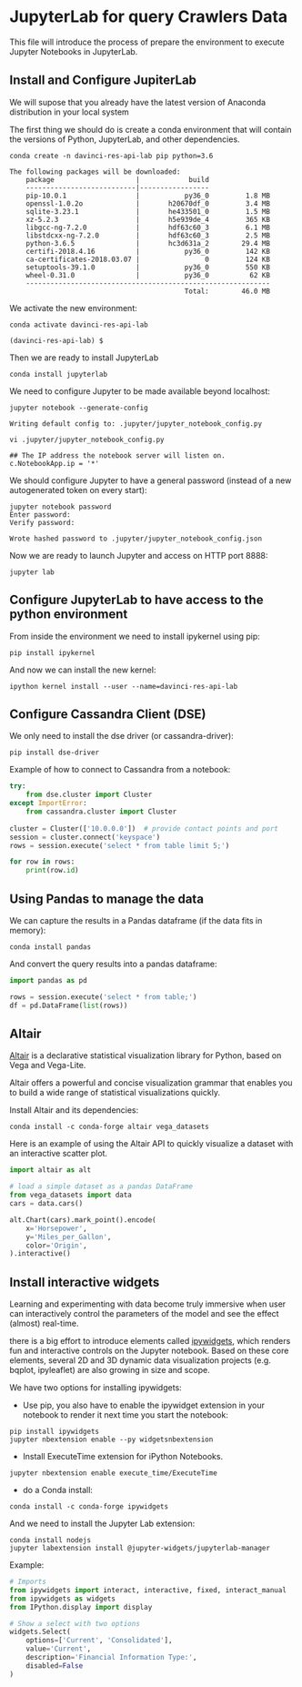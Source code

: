 # JupyterLab for query Crawlers Data

This file will introduce the process of prepare the environment to execute Jupyter Notebooks in JupyterLab.

## Install and Configure JupiterLab

We will supose that you already have the latest version of Anaconda distribution in your local system

The first thing we should do is create a conda environment that will contain the versions of Python, JupyterLab, and other dependencies.

```shell script
conda create -n davinci-res-api-lab pip python=3.6 

The following packages will be downloaded:
    package                    |            build
    ---------------------------|-----------------
    pip-10.0.1                 |           py36_0         1.8 MB
    openssl-1.0.2o             |       h20670df_0         3.4 MB
    sqlite-3.23.1              |       he433501_0         1.5 MB
    xz-5.2.3                   |       h5e939de_4         365 KB
    libgcc-ng-7.2.0            |       hdf63c60_3         6.1 MB
    libstdcxx-ng-7.2.0         |       hdf63c60_3         2.5 MB
    python-3.6.5               |       hc3d631a_2        29.4 MB
    certifi-2018.4.16          |           py36_0         142 KB
    ca-certificates-2018.03.07 |                0         124 KB
    setuptools-39.1.0          |           py36_0         550 KB
    wheel-0.31.0               |           py36_0          62 KB
    ------------------------------------------------------------
                                           Total:        46.0 MB
``` 

We activate the new environment:

```shell script
conda activate davinci-res-api-lab

(davinci-res-api-lab) $
```

Then we are ready to install JupyterLab

```shell script
conda install jupyterlab
```

We need to configure Jupyter to be made available beyond localhost:

```shell script
jupyter notebook --generate-config

Writing default config to: .jupyter/jupyter_notebook_config.py

vi .jupyter/jupyter_notebook_config.py

## The IP address the notebook server will listen on.
c.NotebookApp.ip = '*'
```

We should configure Jupyter to have a general password (instead of a new autogenerated token on every start):

```shell script
jupyter notebook password
Enter password:
Verify password:

Wrote hashed password to .jupyter/jupyter_notebook_config.json
```

Now we are ready to launch Jupyter and access on HTTP port 8888:

```shell script
jupyter lab
```

## Configure JupyterLab to have access to the python environment

From inside the environment we need to install ipykernel using pip:

```shell script
pip install ipykernel
```

And now we can install the new kernel:

```shell script
ipython kernel install --user --name=davinci-res-api-lab
```


## Configure Cassandra Client (DSE)

We only need to install the dse driver (or cassandra-driver):

```shell script
pip install dse-driver
```

Example of how to connect to Cassandra from a notebook:

```python
try:
    from dse.cluster import Cluster
except ImportError:
    from cassandra.cluster import Cluster
    
cluster = Cluster(['10.0.0.0'])  # provide contact points and port
session = cluster.connect('keyspace')
rows = session.execute('select * from table limit 5;')

for row in rows:
    print(row.id)
```


## Using Pandas to manage the data

We can capture the results in a Pandas dataframe (if the data fits in memory):

```shell script
conda install pandas
```

And convert the query results into a pandas dataframe:

```python
import pandas as pd

rows = session.execute('select * from table;')
df = pd.DataFrame(list(rows))
```

## Altair

[Altair](https://altair-viz.github.io/getting_started/overview.html) is a 
declarative statistical visualization library for Python, based on 
Vega and Vega-Lite.

Altair offers a powerful and concise visualization grammar that enables you 
to build a wide range of statistical visualizations quickly.

Install Altair and its dependencies:

```shell script
conda install -c conda-forge altair vega_datasets
``` 

Here is an example of using the Altair API to quickly visualize 
a dataset with an interactive scatter plot.

```python
import altair as alt

# load a simple dataset as a pandas DataFrame
from vega_datasets import data
cars = data.cars()

alt.Chart(cars).mark_point().encode(
    x='Horsepower',
    y='Miles_per_Gallon',
    color='Origin',
).interactive()
```

## Install interactive widgets

Learning and experimenting with data become truly immersive when user can 
interactively control the parameters of the model and see the effect 
(almost) real-time.

there is a big effort to introduce elements called 
[ipywidgets](http://jupyter.org/widgets.html), which renders fun and 
interactive controls on the Jupyter notebook. Based on these core elements, 
several 2D and 3D dynamic data visualization projects (e.g. bqplot, ipyleaflet) 
are also growing in size and scope.

We have two options for installing ipywidgets:

- Use pip, you also have to enable the ipywidget extension in your notebook to render it next time you start the notebook:

```shell script
pip install ipywidgets
jupyter nbextension enable --py widgetsnbextension
```

- Install ExecuteTime extension for iPython Notebooks.

```shell script
jupyter nbextension enable execute_time/ExecuteTime
```

- do a Conda install:

```shell script
conda install -c conda-forge ipywidgets
``` 

And we need to install the Jupyter Lab extension:

```shell script
conda install nodejs
jupyter labextension install @jupyter-widgets/jupyterlab-manager
```

Example:

```python
# Imports
from ipywidgets import interact, interactive, fixed, interact_manual
from ipywidgets as widgets
from IPython.display import display
```

```python
# Show a select with two options
widgets.Select(
    options=['Current', 'Consolidated'],
    value='Current',
    description='Financial Information Type:',
    disabled=False
)
```
